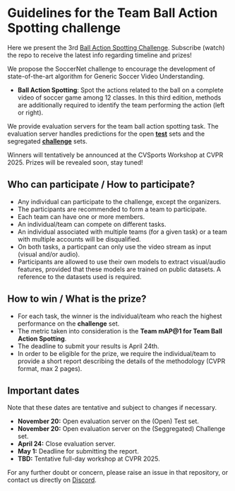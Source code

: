 # Guidelines for the Team Ball Action Spotting challenge

Here we present the 3rd [Ball Action Spotting Challenge](). Subscribe (watch) the repo to receive the latest info regarding timeline and prizes!

We propose the SoccerNet challenge to encourage the development of state-of-the-art algorithm for Generic Soccer Video Understanding.
 - **Ball Action Spotting**: Spot the actions related to the ball on a complete video of soccer game among 12 classes. In this third edition, methods are additionally required to identify the team performing the action (left or right).

We provide evaluation servers for the team ball action spotting task. The evaluation server handles predictions for the open [**test**](https://www.codabench.org/competitions/4418/) sets and the segregated [**challenge**](https://www.codabench.org/competitions/4417/) sets.

Winners will tentatively be announced at the CVSports Workshop at CVPR 2025.
Prizes will be revealed soon, stay tuned!


## Who can participate / How to participate?

 - Any individual can participate to the challenge, except the organizers.
 - The participants are recommended to form a team to participate.
 - Each team can have one or more members. 
 - An individual/team can compete on different tasks.
 - An individual associated with multiple teams (for a given task) or a team with multiple accounts will be disqualified.
 - On both tasks, a particpant can only use the video stream as input (visual and/or audio).
 - Participants are allowed to use their own models to extract visual/audio features, provided that these models are trained on public datasets. A reference to the datasets used is required.

## How to win / What is the prize?

 - For each task, the winner is the individual/team who reach the highest performance on the **challenge** set.
 - The metric taken into consideration is the **Team mAP@1 for Team Ball Action Spotting**.
 - The deadline to submit your results is April 24th.
 - In order to be eligible for the prize, we require the individual/team to provide a short report describing the details of the methodology (CVPR format, max 2 pages).

## Important dates

Note that these dates are tentative and subject to changes if necessary.

 - **November 20:** Open evaluation server on the (Open) Test set.
 - **November 20:** Open evaluation server on the (Seggregated) Challenge set.
 - **April 24:** Close evaluation server.
 - **May 1:** Deadline for submitting the report.
 - **TBD:** Tentative full-day workshop at CVPR 2025.

For any further doubt or concern, please raise an issue in that repository, or contact us directly on [Discord](https://discord.gg/SM8uHj9mkP).